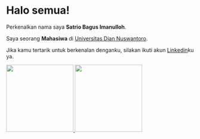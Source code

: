 # Halo semua! 

Perkenalkan nama saya **Satrio Bagus Imanulloh**.

Saya seorang **Mahasiwa** di [Universitas Dian Nuswantoro](https://dinus.ac.id/).

Jika kamu tertarik untuk berkenalan denganku, silakan ikuti akun [Linkedin](https://www.linkedin.com/in/satrio-bagus-imanulloh-819b40222/)ku ya.

<p align="left">
<a href="https://github.com/Satriobagusimanulloh">
  <img height="180em" src="https://github-readme-stats-eight-theta.vercel.app/api?username=Satriobagusimanulloh&show_icons=true&theme=algolia&include_all_commits=true&count_private=true"/>
  <img height="180em" src="https://github-readme-stats-eight-theta.vercel.app/api/top-langs/?username=Satriobagusimanulloh&layout=compact&langs_count=8&theme=algolia"/>
</a>
</p>


<!--
**Satriobagusimanulloh/SatrioBagusImanulloh** is a ✨ _special_ ✨ repository because its `README.md` (this file) appears on your GitHub profile.

Here are some ideas to get you started:

- 🔭 I’m currently working on ...
- 🌱 I’m currently learning ...
- 👯 I’m looking to collaborate on ...
- 🤔 I’m looking for help with ...
- 💬 Ask me about ...
- 📫 How to reach me: ...
- 😄 Pronouns: ...
- ⚡ Fun fact: ...
-->
